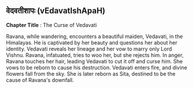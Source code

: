 ## वेदवतीशापः (vEdavatIshApaH)
**Chapter Title** : The Curse of Vedavati

Ravana, while wandering, encounters a beautiful maiden, Vedavati, in the Himalayas. He is captivated by her beauty and questions her about her identity. Vedavati reveals her lineage and her vow to marry only Lord Vishnu. Ravana, infatuated, tries to woo her, but she rejects him. In anger, Ravana touches her hair, leading Vedavati to cut it off and curse him. She vows to be reborn to cause his destruction. Vedavati enters fire, and divine flowers fall from the sky. She is later reborn as Sita, destined to be the cause of Ravana's downfall.